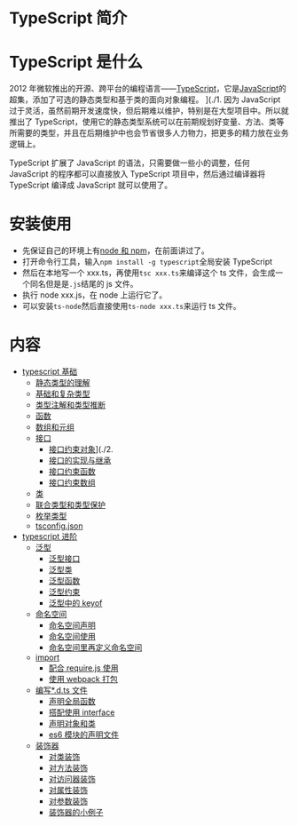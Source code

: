 # TypeScript 简介

# TypeScript 是什么

2012 年微软推出的开源、跨平台的编程语言——[TypeScript](https://www.tslang.cn/)，它是[JavaScript](/book-web/html、css、js、ts/学习JavaScript/README.md)的超集，添加了可选的静态类型和基于类的面向对象编程。
](./1.
因为 JavaScript 过于灵活，虽然前期开发速度快，但后期难以维护，特别是在大型项目中。所以就推出了 TypeScript，使用它的静态类型系统可以在前期规划好变量、方法、类等所需要的类型，并且在后期维护中也会节省很多人力物力，把更多的精力放在业务逻辑上。

TypeScript 扩展了 JavaScript 的语法，只需要做一些小的调整，任何 JavaScript 的程序都可以直接放入 TypeScript 项目中，然后通过编译器将 TypeScript 编译成 JavaScript 就可以使用了。

# 安装使用

- 先保证自己的环境上有[node 和 npm](/book-web/常用工具/Npm的使用.md)，在前面讲过了。
- 打开命令行工具，输入`npm install -g typescript`全局安装 TypeScript
- 然后在本地写一个 xxx.ts，再使用`tsc xxx.ts`来编译这个 ts 文件，会生成一个同名但是是`.js`结尾的 js 文件。
- 执行 node xxx.js，在 node 上运行它了。
- 可以安装`ts-node`然后直接使用`ts-node xxx.ts`来运行 ts 文件。

# 内容

- [typescript 基础](./1.typescript基础.md#typescript基础)
  - [静态类型的理解](./1.typescript基础.md#静态类型的理解)
  - [基础和复杂类型](./1.typescript基础.md#基础和复杂类型)
  - [类型注解和类型推断](./1.typescript基础.md#类型注解和类型推断)
  - [函数](./1.typescript基础.md#函数)
  - [数组和元组](./1.typescript基础.md#数组和元组)
  - [接口](./1.typescript基础.md#接口)
    - [接口约束对象](./1.typescript基础.md#接口约束对象)](./2.
    - [接口的实现与继承](./1.typescript基础.md#接口的实现与继承)
    - [接口约束函数](./1.typescript基础.md#接口约束函数)
    - [接口约束数组](./1.typescript基础.md#接口约束数组)
  - [类](./1.typescript基础.md#类)
  - [联合类型和类型保护](./1.typescript基础.md#联合类型和类型保护)
  - [枚举类型](./1.typescript基础.md#枚举类型)
  - [tsconfig.json](./1.typescript基础.md#tsconfigjson)
- [typescript 进阶](./2.typescript进阶.md#typescript进阶)
  - [泛型](./2.typescript进阶.md#泛型)
    - [泛型接口](./2.typescript进阶.md#泛型接口)
    - [泛型类](./2.typescript进阶.md#泛型类)
    - [泛型函数](./2.typescript进阶.md#泛型函数)
    - [泛型约束](./2.typescript进阶.md#泛型约束)
    - [泛型中的 keyof](./2.typescript进阶.md#泛型中的keyof)
  - [命名空间](./2.typescript进阶.md#命名空间)
    - [命名空间声明](./2.typescript进阶.md#命名空间声明)
    - [命名空间使用](./2.typescript进阶.md#命名空间使用)
    - [命名空间里再定义命名空间](./2.typescript进阶.md#命名空间里再定义命名空间)
  - [import](./2.typescript进阶.md#import)
    - [配合 require.js 使用](./2.typescript进阶.md#配合requirejs使用)
    - [使用 webpack 打包](./2.typescript进阶.md#使用webpack打包)
  - [编写\*.d.ts 文件](./2.typescript进阶.md#编写dts文件)
    - [声明全局函数](./2.typescript进阶.md#声明全局函数)
    - [搭配使用 interface](./2.typescript进阶.md#搭配使用interface)
    - [声明对象和类](./2.typescript进阶.md#声明对象和类)
    - [es6 模块的声明文件](./2.typescript进阶.md#es6模块的声明文件)
  - [装饰器](./2.typescript进阶.md#装饰器)
    - [对类装饰](./2.typescript进阶.md#对类装饰)
    - [对方法装饰](./2.typescript进阶.md#对方法装饰)
    - [对访问器装饰](./2.typescript进阶.md#对访问器装饰)
    - [对属性装饰](./2.typescript进阶.md#对属性装饰)
    - [对参数装饰](./2.typescript进阶.md#对参数装饰)
    - [装饰器的小例子](./2.typescript进阶.md#装饰器的小例子)
